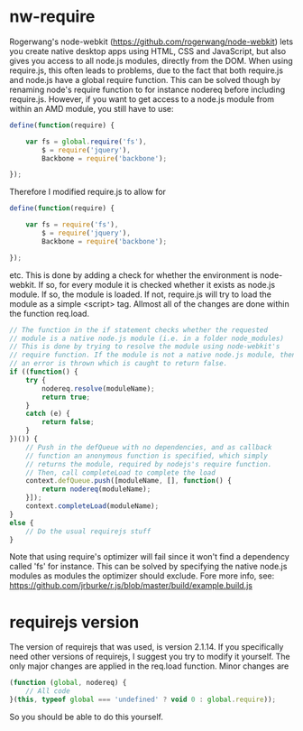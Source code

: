 nw-require
============

Rogerwang's node-webkit (https://github.com/rogerwang/node-webkit) lets you create native desktop apps using HTML, CSS and JavaScript, but also gives you access to all node.js modules, directly from the DOM.
When using require.js, this often leads to problems, due to the fact that both require.js and node.js have a global require function.
This can be solved though by renaming node's require function to for instance nodereq before including require.js.
However, if you want to get access to a node.js module from within an AMD module, you still have to use:

```javascript
define(function(require) {

    var fs = global.require('fs'),
        $ = require('jquery'),
        Backbone = require('backbone');

});
```

Therefore I modified require.js to allow for

```javascript
define(function(require) {

    var fs = require('fs'),
        $ = require('jquery'),
        Backbone = require('backbone');

});
```

etc. This is done by adding a check for whether the environment is node-webkit. If so, for every module it is checked whether it exists as node.js module.
If so, the module is loaded. If not, require.js will try to load the module as a simple &lt;script&gt; tag.
Allmost all of the changes are done within the function req.load.

```javascript
// The function in the if statement checks whether the requested 
// module is a native node.js module (i.e. in a folder node_modules)
// This is done by trying to resolve the module using node-webkit's
// require function. If the module is not a native node.js module, then
// an error is thrown which is caught to return false.
if ((function() {
    try {
        nodereq.resolve(moduleName);
        return true;
    }
    catch (e) {
        return false;
    }
})()) {
    // Push in the defQueue with no dependencies, and as callback 
    // function an anonymous function is specified, which simply 
    // returns the module, required by nodejs's require function. 
    // Then, call completeLoad to complete the load
    context.defQueue.push([moduleName, [], function() {
        return nodereq(moduleName);
    }]);
    context.completeLoad(moduleName);
}
else {
    // Do the usual requirejs stuff
}
```

Note that using require's optimizer will fail since it won't find a dependency called 'fs' for instance.
This can be solved by specifying the native node.js modules as modules the optimizer should exclude.
Fore more info, see: https://github.com/jrburke/r.js/blob/master/build/example.build.js

requirejs version
============

The version of requirejs that was used, is version 2.1.14.
If you specifically need other versions of requirejs, I suggest you try to modify it yourself.
The only major changes are applied in the req.load function.
Minor changes are

```javascript
(function (global, nodereq) {
    // All code
}(this, typeof global === 'undefined' ? void 0 : global.require));
```

So you should be able to do this yourself.